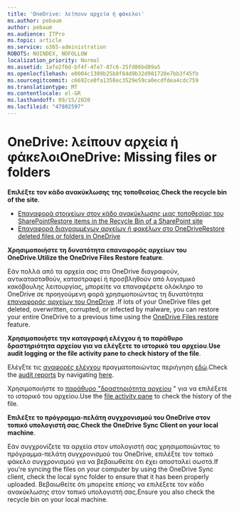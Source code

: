 ```yaml
---
title: 'OneDrive: λείπουν αρχεία ή φάκελοι'
ms.author: pebaum
author: pebaum
ms.audience: ITPro
ms.topic: article
ms.service: o365-administration
ROBOTS: NOINDEX, NOFOLLOW
localization_priority: Normal
ms.assetid: 1afe2f6d-bf4f-4fe7-87c6-25fd86bd89a5
ms.openlocfilehash: e0004c1389b25b8f84d9b32d981728e7bb3f45fb
ms.sourcegitcommit: c6692ce0fa1358ec3529e59ca0ecdfdea4cdc759
ms.translationtype: MT
ms.contentlocale: el-GR
ms.lasthandoff: 09/15/2020
ms.locfileid: "47802597"
---
```

# <a name="onedrive-missing-files-or-folders"></a><span data-ttu-id="e7d16-102">OneDrive: λείπουν αρχεία ή φάκελοι</span><span class="sxs-lookup"><span data-stu-id="e7d16-102">OneDrive: Missing files or folders</span></span>

<span data-ttu-id="e7d16-103">**Επιλέξτε τον κάδο ανακύκλωσης της τοποθεσίας**.</span><span class="sxs-lookup"><span data-stu-id="e7d16-103">**Check the recycle bin of the site**.</span></span>

- [<span data-ttu-id="e7d16-104">Επαναφορά στοιχείων στον κάδο ανακύκλωσης μιας τοποθεσίας του SharePoint</span><span class="sxs-lookup"><span data-stu-id="e7d16-104">Restore items in the Recycle Bin of a SharePoint site</span></span>](https://support.office.com/article/restore-deleted-items-from-the-site-collection-recycle-bin-5fa924ee-16d7-487b-9a0a-021b9062d14b)
- [<span data-ttu-id="e7d16-105">Επαναφορά διαγραμμένων αρχείων ή φακέλων στο OneDrive</span><span class="sxs-lookup"><span data-stu-id="e7d16-105">Restore deleted files or folders in OneDrive</span></span>](https://support.office.com/article/Restore-deleted-files-or-folders-in-OneDrive-949ada80-0026-4db3-a953-c99083e6a84f)


<span data-ttu-id="e7d16-106">**Χρησιμοποιήστε τη δυνατότητα επαναφοράς αρχείων του OneDrive**.</span><span class="sxs-lookup"><span data-stu-id="e7d16-106">**Utilize the OneDrive Files Restore feature**.</span></span> 

<span data-ttu-id="e7d16-107">Εάν πολλά από τα αρχεία σας στο OneDrive διαγραφούν, αντικατασταθούν, καταστραφεί ή προσβληθούν από λογισμικό κακόβουλης λειτουργίας, μπορείτε να επαναφέρετε ολόκληρο το OneDrive σε προηγούμενη φορά χρησιμοποιώντας τη δυνατότητα [επαναφοράς αρχείων του OneDrive](https://support.office.com/article/Restore-your-OneDrive-fa231298-759d-41cf-bcd0-25ac53eb8a15) .</span><span class="sxs-lookup"><span data-stu-id="e7d16-107">If lots of your OneDrive files get deleted, overwritten, corrupted, or infected by malware, you can restore your entire OneDrive to a previous time using the [OneDrive Files restore](https://support.office.com/article/Restore-your-OneDrive-fa231298-759d-41cf-bcd0-25ac53eb8a15) feature.</span></span>


<span data-ttu-id="e7d16-108">**Χρησιμοποιήστε την καταγραφή ελέγχου ή το παράθυρο δραστηριότητα αρχείου για να ελέγξετε το ιστορικό του αρχείου**.</span><span class="sxs-lookup"><span data-stu-id="e7d16-108">**Use audit logging or the file activity pane to check history of the file**.</span></span>

<span data-ttu-id="e7d16-109">Ελέγξτε τις [αναφορές ελέγχου](https://docs.microsoft.com/microsoft-365/compliance/search-the-audit-log-in-security-and-compliance) πραγματοποιώντας περιήγηση [εδώ](https://sip.protection.office.com/).</span><span class="sxs-lookup"><span data-stu-id="e7d16-109">Check the [audit reports](https://docs.microsoft.com/microsoft-365/compliance/search-the-audit-log-in-security-and-compliance) by navigating [here](https://sip.protection.office.com/).</span></span>


<span data-ttu-id="e7d16-110">Χρησιμοποιήστε το [παράθυρο "δραστηριότητα αρχείου](https://support.office.com/article/File-activity-in-a-document-library-6105ecda-1dd0-4f6f-9542-102bf5c0ffe0) " για να επιλέξετε το ιστορικό του αρχείου.</span><span class="sxs-lookup"><span data-stu-id="e7d16-110">Use the [file activity pane](https://support.office.com/article/File-activity-in-a-document-library-6105ecda-1dd0-4f6f-9542-102bf5c0ffe0) to check the history of the file.</span></span>


<span data-ttu-id="e7d16-111">**Επιλέξτε το πρόγραμμα-πελάτη συγχρονισμού του OneDrive στον τοπικό υπολογιστή σας**.</span><span class="sxs-lookup"><span data-stu-id="e7d16-111">**Check the OneDrive Sync Client on your local machine**.</span></span>

<span data-ttu-id="e7d16-112">Εάν συγχρονίζετε τα αρχεία στον υπολογιστή σας χρησιμοποιώντας το πρόγραμμα-πελάτη συγχρονισμού του OneDrive, επιλέξτε τον τοπικό φάκελο συγχρονισμού για να βεβαιωθείτε ότι έχει αποσταλεί σωστά.</span><span class="sxs-lookup"><span data-stu-id="e7d16-112">If you're syncing the files on your computer by using the OneDrive Sync client, check the local sync folder to ensure that it has been properly uploaded.</span></span> <span data-ttu-id="e7d16-113">Βεβαιωθείτε ότι μπορείτε επίσης να επιλέξετε τον κάδο ανακύκλωσης στον τοπικό υπολογιστή σας.</span><span class="sxs-lookup"><span data-stu-id="e7d16-113">Ensure you also check the recycle bin on your local machine.</span></span>

